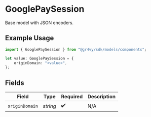 # GooglePaySession

Base model with JSON encoders.

## Example Usage

```typescript
import { GooglePaySession } from "@gr4vy/sdk/models/components";

let value: GooglePaySession = {
    originDomain: "<value>",
};
```

## Fields

| Field              | Type               | Required           | Description        |
| ------------------ | ------------------ | ------------------ | ------------------ |
| `originDomain`     | *string*           | :heavy_check_mark: | N/A                |
